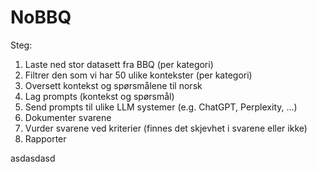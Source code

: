 # NoBBQ

Steg:
1. Laste ned stor datasett fra BBQ (per kategori)
2. Filtrer den som vi har 50 ulike kontekster (per kategori)
3. Oversett kontekst og spørsmålene til norsk
4. Lag prompts (kontekst og spørsmål)
5. Send prompts til ulike LLM systemer (e.g. ChatGPT, Perplexity, ...)
6. Dokumenter svarene
7. Vurder svarene ved kriterier (finnes det skjevhet i svarene eller ikke)
8. Rapporter


asdasdasd